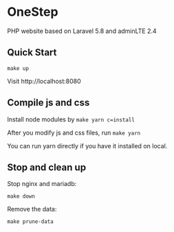 # OneStep

PHP website based on Laravel 5.8 and adminLTE 2.4

## Quick Start

```
make up
```

Visit http://localhost:8080

## Compile js and css

Install node modules by `make yarn c=install`

After you modify js and css files, run `make yarn`

You can run yarn directly if you have it installed on local.

## Stop and clean up

Stop nginx and mariadb:

```
make down
```

Remove the data:

```
make prune-data
```
